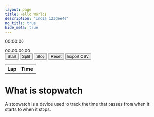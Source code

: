 ```yaml
---
layout: page
title: Hello World1
description: "India 123dee4e"
no_title: true
hide_meta: true
---
```


<div class="container text-center">


<p><div class="clock" id="digitalClock">00:00:00</div></p>
    
<!-- <div class="clock" id="digitalClock">00:00:00</div> -->
    
 <div class="stopwatch" id="stopwatch">00:00:00.00</div>
   <button type="button" class="btn btn-outline-primary" onclick="startStopwatch()">Start</button>
   <button type="button" class="btn btn-outline-success" onclick="splitTime()">Split</button>
   <button type="button" class="btn btn-outline-warning" onclick="stopStopwatch()">Stop</button>
   <button type="button" class="btn btn-outline-danger" onclick="resetStopwatch()">Reset</button>
   <button type="button" class="btn btn-outline-dark" onclick="exportCSV()">Export CSV</button>
  
<div class="py-4"> 
  <table id="splitTable" class="table table-hover py-4">
      <tr class="table-primary">
          <th>Lap</th>
           <th>Time</th>
       </tr>
   </table>
</div>
</div>

<h1>What is stopwatch</h1><p>A stopwatch is a device used to track the time that passes from when it starts to when it stops.</p>

 <script>
        function updateClock() {
            const now = new Date();
            document.getElementById('digitalClock').innerText = now.toLocaleTimeString();
        }
        setInterval(updateClock, 1000);
        updateClock();
        
        let stopwatchInterval;
        let elapsedTime = 0;
        let running = false;
        let lapCount = 0;

        function startStopwatch() {
            if (!running) {
                running = true;
                const startTime = Date.now() - elapsedTime;
                stopwatchInterval = setInterval(() => {
                    elapsedTime = Date.now() - startTime;
                    updateStopwatch();
                }, 10);
            }
        }

        function stopStopwatch() {
            running = false;
            clearInterval(stopwatchInterval);
        }

        function resetStopwatch() {
            running = false;
            clearInterval(stopwatchInterval);
            elapsedTime = 0;
            lapCount = 0;
            updateStopwatch();
            document.getElementById("splitTable").innerHTML = "<tr><th>Lap</th><th>Time</th></tr>";
        }

        function splitTime() {
            if (running) {
                lapCount++;
                const totalMilliseconds = elapsedTime;
                const totalSeconds = Math.floor(totalMilliseconds / 1000);
                const hours = String(Math.floor(totalSeconds / 3600)).padStart(2, '0');
                const minutes = String(Math.floor((totalSeconds % 3600) / 60)).padStart(2, '0');
                const seconds = String(totalSeconds % 60).padStart(2, '0');
                const milliseconds = String(totalMilliseconds % 1000).padStart(3, '0');
                
                let table = document.getElementById("splitTable");
                let row = table.insertRow();
                row.insertCell(0).innerText = lapCount;
                row.insertCell(1).innerText = `${hours}:${minutes}:${seconds}.${milliseconds}`;
            }
        }

        function updateStopwatch() {
            const totalMilliseconds = elapsedTime;
            const totalSeconds = Math.floor(totalMilliseconds / 1000);
            const hours = String(Math.floor(totalSeconds / 3600)).padStart(2, '0');
            const minutes = String(Math.floor((totalSeconds % 3600) / 60)).padStart(2, '0');
            const seconds = String(totalSeconds % 60).padStart(2, '0');
            const milliseconds = String(totalMilliseconds % 1000).padStart(3, '0');
            document.getElementById('stopwatch').innerText = `${hours}:${minutes}:${seconds}.${milliseconds}`;
        }

        function exportCSV() {
            let csvContent = "Lap,Time\n";
            const rows = document.querySelectorAll("#splitTable tr");
            rows.forEach((row, index) => {
                if (index > 0) {
                    let cols = row.querySelectorAll("td");
                    if (cols.length > 0) {
                        csvContent += cols[0].innerText + "," + cols[1].innerText + "\n";
                    }
                }
            });
            let blob = new Blob([csvContent], { type: "text/csv" });
            let a = document.createElement("a");
            a.href = URL.createObjectURL(blob);
            a.download = "stopwatch_times.csv";
            a.click();
        }

       
    </script>